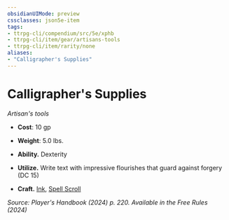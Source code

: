```yaml
---
obsidianUIMode: preview
cssclasses: json5e-item
tags:
- ttrpg-cli/compendium/src/5e/xphb
- ttrpg-cli/item/gear/artisans-tools
- ttrpg-cli/item/rarity/none
aliases: 
- "Calligrapher's Supplies"
---
```

# Calligrapher's Supplies
*Artisan's tools*  


- **Cost**: 10 gp
- **Weight**: 5.0 lbs.

- **Ability.** Dexterity  
- **Utilize.** Write text with impressive flourishes that guard against forgery (DC 15)  
- **Craft.** [Ink](2-Mechanics/CLI/items/ink-xphb.md), [Spell Scroll](2-Mechanics/CLI/items/spell-scroll-xdmg.md)  

*Source: Player's Handbook (2024) p. 220. Available in the Free Rules (2024)*